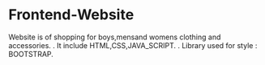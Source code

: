 # Frontend-Website

Website is of shopping for boys,mensand womens clothing and accessories. 
.
It include HTML,CSS,JAVA_SCRIPT.
.
Library used for style : BOOTSTRAP.
